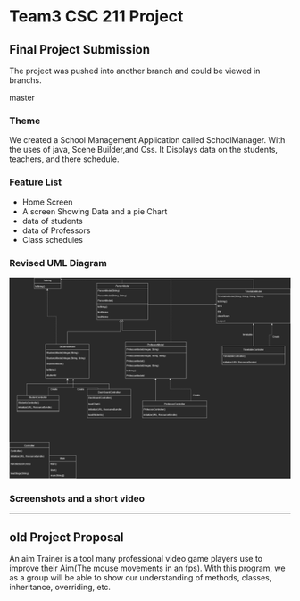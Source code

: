 # Team3 CSC 211 Project
## Final Project Submission
The project was pushed into another branch and could be viewed in branchs.

master
### Theme
We created a School Management Application called SchoolManager. With the uses of java, Scene Builder,and Css.
It Displays data on the students, teachers, and there schedule.
### Feature List
- Home Screen
- A screen Showing Data and a pie Chart
- data of students
- data of Professors
- Class schedules



### Revised UML Diagram
![The UML diagram](team3java.drawio.png)

### Screenshots and a short video







_________________________________________________________________________________________________________________________


## old Project Proposal
An aim Trainer is a tool many professional video game players use to improve their Aim(The mouse movements in an fps).
With this program, we as a group will be able to show our understanding of methods, classes, inheritance, overriding, etc.
